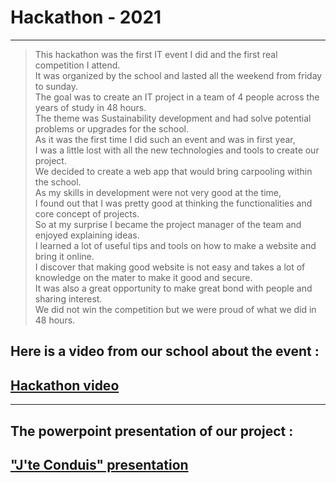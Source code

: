 # Hackathon - 2021
---

> This hackathon was the first IT event I did and the first real competition I attend.<br>
> It was organized by the school and lasted all the weekend from friday to sunday.<br>
> The goal was to create an IT project in a team of 4 people across the years of study in 48 hours.<br>
> The theme was Sustainability development and had solve potential problems or upgrades for the school.<br>
> As it was the first time I did such an event and was in first year,<br> 
> I was a little lost with all the new technologies and tools to create our project.<br>
> We decided to create a web app that would bring carpooling within the school.<br>
> As my skills in development were not very good at the time,<br> 
> I found out that I was pretty good at thinking the functionalities and core concept of projects.<br>
> So at my surprise I became the project manager of the team and enjoyed explaining ideas.<br>
> I learned a lot of useful tips and tools on how to make a website and bring it online.<br>
> I discover that making good website is not easy and takes a lot of knowledge on the mater to make it good and secure.<br>
> It was also a great opportunity to make great bond with people and sharing interest.<br>
> We did not win the competition but we were proud of what we did in 48 hours.<br>


## Here is a video from our school about the event :
## [Hackathon video](https://www.facebook.com/watch/?v=226586492777445)
---

## The powerpoint presentation of our project :
## ["J'te Conduis" presentation](https://docs.google.com/presentation/d/13iwkUG8KVs4RmpqTLJTrBiYbqVo4Rhvf/edit?usp=sharing&ouid=113096023348692147296&rtpof=true&sd=true)
